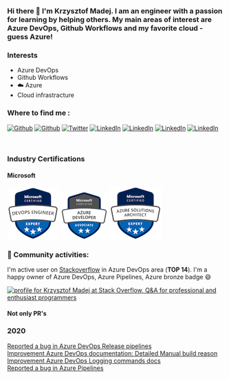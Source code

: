 ### Hi there 👋 I'm Krzysztof Madej. I am an engineer with a passion for learning by helping others. My main areas of interest are Azure DevOps, Github Workflows and my favorite cloud - guess Azure!


### Interests
- Azure DevOps
- Github Workflows
- :cloud: Azure
- Cloud infrastracture

### Where to find me :

<a href="http://thecodemanual.pl" target="_blank"><img alt="Github" src="https://img.shields.io/badge/The%20Code%20Manual-d4a259" /></a>
<a href="https://github.com/kmadof" target="_blank"><img alt="Github" src="https://img.shields.io/badge/GitHub-%2312100E.svg?&style=for-the-badge&logo=Github&logoColor=white" /></a>
<a href="https://twitter.com/kmadof" target="_blank"><img alt="Twitter" src="https://img.shields.io/badge/twitter-%231DA1F2.svg?&style=for-the-badge&logo=twitter&logoColor=white" /></a>
<a href="https://www.linkedin.com/in/krzysztof-madej/" target="_blank"><img alt="LinkedIn" src="https://img.shields.io/badge/linkedin-%230077B5.svg?&style=for-the-badge&logo=linkedin&logoColor=white" /></a>
<a href="https://stackoverflow.com/users/2347999/krzysztof-madej?tab=profile" target="_blank"><img alt="LinkedIn" src="https://img.shields.io/badge/Stack_Overflow-FE7A16?style=for-the-badge&logo=stack-overflow&logoColor=white" /></a>
<a href="https://github.com/kmadof/devops-manual" target="_blank"><img alt="LinkedIn" src="https://img.shields.io/badge/Azure_DevOps-0078D7?style=for-the-badge&logo=azure-devops&logoColor=white" /></a>
<a href="https://github.com/kmadof/github-actions-manual" target="_blank"><img alt="LinkedIn" src="https://img.shields.io/badge/GitHub_Actions-2088FF?style=for-the-badge&logo=github-actions&logoColor=white" /></a>

<br />

### Industry Certifications
#### Microsoft
[<img src="Images/microsoft-certified-devops-engineer-expert.png">](https://learn.microsoft.com/api/credentials/share/en-us/KrzysztofMadej/5175D73D2D0AD037?sharingId=66DE675034B61481)
[<img src="Images/azure-developer-associate.png">](https://learn.microsoft.com/api/credentials/share/en-us/KrzysztofMadej/967CA18B07734ED6?sharingId=66DE675034B61481)
[<img src="Images/azure-solutions-architect-expert.png">](https://learn.microsoft.com/api/credentials/share/en-us/KrzysztofMadej/76031DA3EE5228A0?sharingId=66DE675034B61481)

### 👯 Community activities:
I'm active user on [Stackoverflow](https://stackoverflow.com/users/2347999/krzysztof-madej) in Azure DevOps area (**TOP 14**). I'm a happy owner of Azure DevOps, Azure Pipelines, Azure bronze badge 😄

<a href="https://stackoverflow.com/users/2347999/krzysztof-madej"><img src="https://stackoverflow.com/users/flair/2347999.png" width="208" height="58" alt="profile for Krzysztof Madej at Stack Overflow, Q&amp;A for professional and enthusiast programmers" title="profile for Krzysztof Madej at Stack Overflow, Q&amp;A for professional and enthusiast programmers"></a>

#### Not only PR's

### 2020
[Reported a bug in Azure DevOps Release pipelines](https://developercommunity.visualstudio.com/content/problem/1278001/view-yaml-doesnt-work-for-releases.html) </br>
[Improvement Azure DevOps documentation: Detailed Manual build reason](https://github.com/MicrosoftDocs/azure-devops-docs/pull/9709) </br>
[Improvement Azure DevOps Logging commands docs](https://github.com/MicrosoftDocs/azure-devops-docs/commit/58ac83a40752fa30e865757dd2245367acc11851) </br>
[Reported a bug in Azure Pipelines](https://developercommunity2.visualstudio.com/t/and-condition-on-stage-level-is-incorrectly-evaulu/1236160?from=email) </br>

<!--
**kmadof/kmadof** is a ✨ _special_ ✨ repository because its `README.md` (this file) appears on your GitHub profile.

Here are some ideas to get you started:

- 🔭 I’m currently working on ...
- 🌱 I’m currently learning ...
- 👯 I’m looking to collaborate on ...
- 🤔 I’m looking for help with ...
- 💬 Ask me about ...
- 📫 How to reach me: ...
- 😄 Pronouns: ...
- ⚡ Fun fact: ...
-->

[website]: http://thecodemanual.pl
[twitter]: https://twitter.com/kmadof
[linkedin]: https://www.linkedin.com/in/krzysztof-madej/
